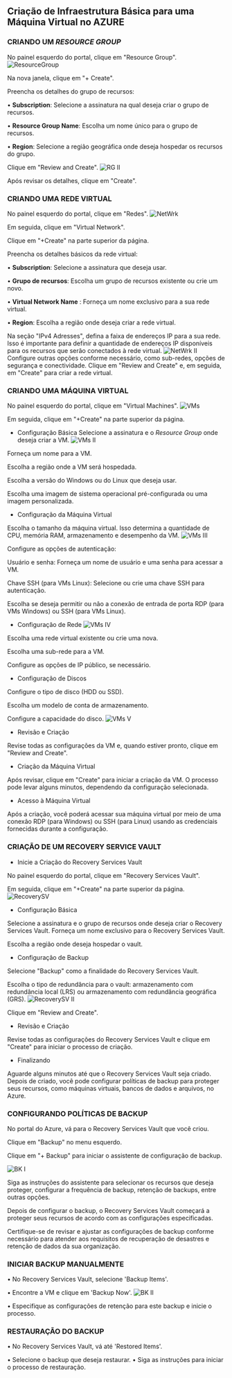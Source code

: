 ## Criação de Infraestrutura Básica para uma Máquina Virtual no AZURE

### CRIANDO UM _RESOURCE GROUP_

  No painel esquerdo do portal, clique em "Resource Group".
  ![ResourceGroup](https://github.com/user-attachments/assets/5dc14d14-8ed8-4909-a5b1-dc79993ac7a9)

  
Na nova janela, clique em "+ Create". 

Preencha os detalhes do grupo de recursos:

• **Subscription**: Selecione a assinatura na qual deseja criar o grupo de recursos.

• **Resource Group Name**: Escolha um nome único para o grupo de recursos. 

• **Region**: Selecione a região geográfica onde deseja hospedar os recursos do grupo. 

Clique em "Review and Create". 
![RG II](https://github.com/user-attachments/assets/fb240d02-52d9-426d-9c36-3ea8c667eea7)

Após revisar os detalhes, clique em "Create". 

### CRIANDO UMA REDE VIRTUAL 
No painel esquerdo do portal, clique em "Redes". 
![NetWrk](https://github.com/user-attachments/assets/0364f0d9-f0b3-4bd8-a164-3e136d87ce78)

Em seguida, clique em "Virtual Network". 

Clique em "+Create" na parte superior da página. 

Preencha os detalhes básicos da rede virtual: 

• **Subscription**: Selecione a assinatura que deseja usar. 

• **Grupo de recursos**: Escolha um grupo de recursos existente ou crie um novo. 

• **Virtual Network Name** : Forneça um nome exclusivo para a sua rede virtual. 

• **Region**: Escolha a região onde deseja criar a rede virtual. 


Na seção "IPv4 Adresses", defina a faixa de endereços IP para a sua rede. Isso é importante para definir a quantidade de endereços IP disponíveis para os recursos que serão conectados à rede virtual. 
![NetWrk II](https://github.com/user-attachments/assets/2ad5c2ce-401a-45b7-8aa0-4f3a699aecc1)
Configure outras opções conforme necessário, como sub-redes, opções de segurança e conectividade. Clique em "Review and Create" e, em seguida, em "Create" para criar a rede virtual. 
  
### CRIANDO UMA MÁQUINA VIRTUAL 
No painel esquerdo do portal, clique em "Virtual Machines". 
![VMs](https://github.com/user-attachments/assets/3493d904-bd6f-4fef-81e9-df4744504674)

Em seguida, clique em "+Create" na parte superior da página. 

-  Configuração Básica 
Selecione a assinatura e o _Resource Group_ onde deseja criar a VM. 
![VMs II](https://github.com/user-attachments/assets/623b7c55-3735-432e-a748-5a8795666006)

Forneça um nome para a VM.

Escolha a região onde a VM será hospedada.

Escolha a versão do Windows ou do Linux que deseja usar. 

Escolha uma imagem de sistema operacional pré-configurada ou uma imagem personalizada.

-  Configuração da Máquina Virtual 

Escolha o tamanho da máquina virtual. Isso determina a quantidade de CPU, memória RAM, 
armazenamento e  desempenho da VM. 
![VMs III](https://github.com/user-attachments/assets/8bb7cdd2-5cca-4da7-aa74-54e87f2cb3a9)

Configure as opções de autenticação: 
 
 Usuário e senha: Forneça um nome de usuário e uma senha para acessar a VM. 
 
 Chave SSH (para VMs Linux): Selecione ou crie uma chave SSH para autenticação. 

Escolha se deseja permitir ou não a conexão de entrada de porta RDP (para VMs Windows) ou SSH (para VMs  Linux). 

- Configuração de Rede 
![VMs IV](https://github.com/user-attachments/assets/482582c6-71ea-495b-9c2c-ac9a83f86d7c)

Escolha uma rede virtual existente ou crie uma nova. 

Escolha uma sub-rede para a VM. 

Configure as opções de IP público, se necessário. 

- Configuração de Discos 

Configure o tipo de disco (HDD ou SSD). 

Escolha um modelo de conta de armazenamento. 

Configure a capacidade do disco. 
![VMs V](https://github.com/user-attachments/assets/291e7b2d-76d4-4fbe-94fe-fca3affb0ca6)

- Revisão e Criação 

Revise todas as configurações da VM e, quando estiver pronto, clique em "Review and Create". 

- Criação da Máquina Virtual 

Após revisar, clique em "Create" para iniciar a criação da VM. O processo pode levar alguns minutos,  dependendo da configuração selecionada. 

- Acesso à Máquina Virtual 

Após a criação, você poderá acessar sua máquina virtual por meio de uma conexão RDP (para Windows) ou  SSH (para Linux) usando as credenciais fornecidas durante a configuração. 

### CRIAÇÃO DE UM RECOVERY SERVICE VAULT 

-  Inicie a Criação do Recovery Services Vault 

No painel esquerdo do portal, clique em "Recovery Services Vault". 

Em seguida, clique em "+Create" na parte superior da página.
![RecoverySV](https://github.com/user-attachments/assets/a5549581-c3e8-46ce-b8b5-f9acaafec7c6)

-  Configuração Básica 

Selecione a assinatura e o grupo de recursos onde deseja criar o Recovery Services Vault. Forneça um nome exclusivo para o Recovery Services Vault. 

Escolha a região onde deseja hospedar o vault. 
-  Configuração de Backup 

Selecione "Backup" como a finalidade do Recovery Services Vault. 

Escolha o tipo de redundância para o vault: armazenamento com redundância local (LRS) ou 
armazenamento  com redundância geográfica (GRS). 
![RecoverySV II](https://github.com/user-attachments/assets/c7727525-baf9-41d2-962b-a672f4090c0e)

Clique em "Review and Create". 

-  Revisão e Criação 

Revise todas as configurações do Recovery Services Vault e clique em "Create" para iniciar o processo de  criação. 

-  Finalizando 

Aguarde alguns minutos até que o Recovery Services Vault seja criado. Depois de criado, você pode configurar  políticas de backup para proteger seus recursos, como máquinas virtuais, bancos de dados e arquivos, no  Azure. 

### CONFIGURANDO POLÍTICAS DE BACKUP 

No portal do Azure, vá para o Recovery Services Vault que você criou. 

Clique em "Backup" no menu esquerdo. 

Clique em "+ Backup" para iniciar o assistente de configuração de backup.

![BK I](https://github.com/user-attachments/assets/e6da76b0-a563-4e9f-9d62-942c1191bd69)

Siga as instruções do assistente para selecionar os recursos que deseja proteger, configurar a frequência de  backup, retenção de backups, entre outras opções. 

Depois de configurar o backup, o Recovery Services Vault começará a proteger seus recursos de acordo com  as configurações especificadas. 

Certifique-se de revisar e ajustar as configurações de backup conforme necessário para atender aos requisitos  de recuperação de desastres e retenção de dados da sua organização. 

### INICIAR BACKUP MANUALMENTE 

• No Recovery Services Vault, selecione 'Backup Items'. 

• Encontre a VM e clique em 'Backup Now'. 
![BK II](https://github.com/user-attachments/assets/2f3ed212-9b2d-47b0-a8b7-f2f4e0b7692e)

• Especifique as configurações de retenção para este backup e inicie o processo. 

### RESTAURAÇÃO DO BACKUP 

• No Recovery Services Vault, vá até 'Restored Items'. 

• Selecione o backup que deseja restaurar. 
• Siga as instruções para iniciar o processo de restauração.
